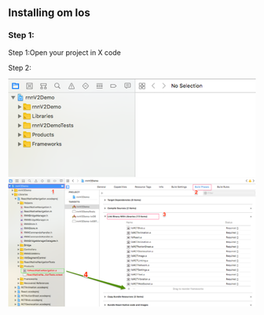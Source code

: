 
<html>
  <h2>Installing om Ios</h2>
  <h3>Step 1:</h3>
  <p>Step 1:Open your project in X code</p>
  <p>Step 2:</p>
  <img src="./documentation/images_ios/foldersinxcode.png"/>
  
  <img src="./documentation/images_ios/step2.png"/>
  
</html>
